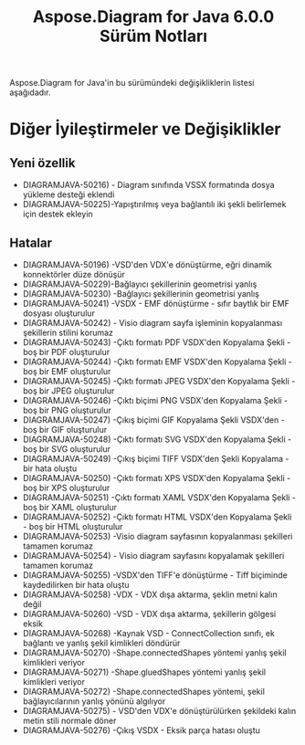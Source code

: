 ﻿---
title: Aspose.Diagram for Java 6.0.0 Sürüm Notları
type: docs
weight: 120
url: /tr/java/aspose-diagram-for-java-6-0-0-release-notes/
---
Aspose.Diagram for Java'in bu sürümündeki değişikliklerin listesi aşağıdadır.
# **Diğer İyileştirmeler ve Değişiklikler**
## **Yeni özellik**
- DIAGRAMJAVA-50216) - Diagram sınıfında VSSX formatında dosya yükleme desteği eklendi
- DIAGRAMJAVA-50225)-Yapıştırılmış veya bağlantılı iki şekli belirlemek için destek ekleyin
## **Hatalar**
- DIAGRAMJAVA-50196) -VSD'den VDX'e dönüştürme, eğri dinamik konnektörler düze dönüşür
- DIAGRAMJAVA-50229)-Bağlayıcı şekillerinin geometrisi yanlış
- DIAGRAMJAVA-50230) -Bağlayıcı şekillerinin geometrisi yanlış
- DIAGRAMJAVA-50241) -VSDX - EMF dönüştürme - sıfır baytlık bir EMF dosyası oluşturulur
- DIAGRAMJAVA-50242) - Visio diagram sayfa işleminin kopyalanması şekillerin stilini korumaz
- DIAGRAMJAVA-50243) -Çıktı formatı PDF VSDX'den Kopyalama Şekli - boş bir PDF oluşturulur
- DIAGRAMJAVA-50244) -Çıktı formatı EMF VSDX'den Kopyalama Şekli - boş bir EMF oluşturulur
- DIAGRAMJAVA-50245) -Çıktı formatı JPEG VSDX'den Kopyalama Şekli - boş bir JPEG oluşturulur
- DIAGRAMJAVA-50246) -Çıktı biçimi PNG VSDX'den Kopyalama Şekli - boş bir PNG oluşturulur
- DIAGRAMJAVA-50247) -Çıkış biçimi GIF Kopyalama Şekli VSDX'den - boş bir GIF oluşturulur
- DIAGRAMJAVA-50248) -Çıktı formatı SVG VSDX'den Kopyalama Şekli - boş bir SVG oluşturulur
- DIAGRAMJAVA-50249) -Çıkış biçimi TIFF VSDX'den Şekli Kopyalama - bir hata oluştu
- DIAGRAMJAVA-50250) -Çıktı formatı XPS VSDX'den Kopyalama Şekli - boş bir XPS oluşturulur
- DIAGRAMJAVA-50251) -Çıktı formatı XAML VSDX'den Kopyalama Şekli - boş bir XAML oluşturulur
- DIAGRAMJAVA-50252) -Çıktı formatı HTML VSDX'den Kopyalama Şekli - boş bir HTML oluşturulur
- DIAGRAMJAVA-50253) -Visio diagram sayfasının kopyalanması şekilleri tamamen korumaz
- DIAGRAMJAVA-50254) - Visio diagram sayfasını kopyalamak şekilleri tamamen korumaz
- DIAGRAMJAVA-50255) -VSDX'den TIFF'e dönüştürme - Tiff biçiminde kaydedilirken bir hata oluştu
- DIAGRAMJAVA-50258) -VDX - VDX dışa aktarma, şeklin metni kalın değil
- DIAGRAMJAVA-50260) -VSD - VDX dışa aktarma, şekillerin gölgesi eksik
- DIAGRAMJAVA-50268) -Kaynak VSD - ConnectCollection sınıfı, ek bağlantı ve yanlış şekil kimlikleri döndürür
- DIAGRAMJAVA-50270) -Shape.connectedShapes yöntemi yanlış şekil kimlikleri veriyor
- DIAGRAMJAVA-50271) -Shape.gluedShapes yöntemi yanlış şekil kimlikleri veriyor
- DIAGRAMJAVA-50272) -Shape.connectedShapes yöntemi, şekil bağlayıcılarının yanlış yönünü algılıyor
- DIAGRAMJAVA-50275) - VSD'den VDX'e dönüştürülürken şekildeki kalın metin stili normale döner
- DIAGRAMJAVA-50276) -Çıkış VSDX - Eksik parça hatası oluştu
